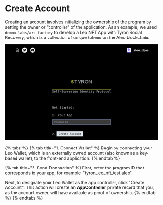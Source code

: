 # Create Account

Creating an account involves initializing the ownership of the program by setting the owner or "controller" of the application. As an example, we used `demox-labs/art-factory` to develop a Leo NFT App with Tyron Social Recovery, which is a collection of unique tokens on the Aleo blockchain.

![](./create-image.png)

{% tabs %}
{% tab title="1. Connect Wallet" %}
Begin by connecting your Leo Wallet, which is an externally owned account (also known as a key-based wallet), to the front-end application.
{% endtab %}

{% tab title="2. Send Transaction" %}
First, enter the program ID that corresponds to your app, for example, "tyron_leo_nft_test.aleo".

Next, to designate your Leo Wallet as the app controller, click "Create Account". This action will create an **AppController** private record that you, as the account owner, will have available as proof of ownership.
{% endtab %}
{% endtabs %}

<!-- {% embed url="https://www.youtube.com/watch?v=Bf1cLeFgMQ4" %} -->
